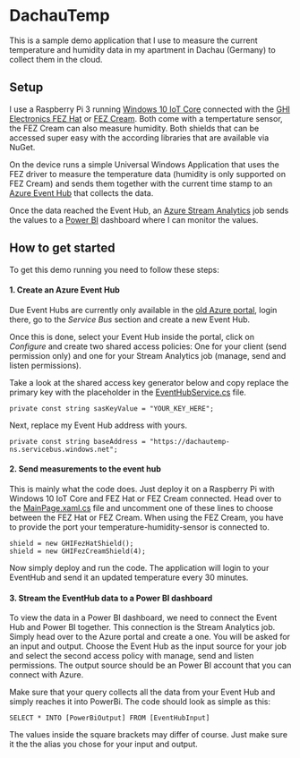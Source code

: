 # DachauTemp
This is a sample demo application that I use to measure the current temperature and humidity data in my apartment in Dachau (Germany) to collect them in the cloud.

## Setup
I use a Raspberry Pi 3 running [Windows 10 IoT Core](https://developer.microsoft.com/en-us/windows/iot) connected with the [GHI Electronics FEZ Hat](https://www.ghielectronics.com/catalog/product/500) or [FEZ Cream](https://www.ghielectronics.com/catalog/product/541). Both come with a tempertature sensor, the FEZ Cream can also measure humidity.  Both shields that can be accessed super easy with the according libraries that are available via NuGet.

On the device runs a simple Universal Windows Application that uses the FEZ driver to measure the temperature data (humidity is only supported on FEZ Cream) and sends them together with the current time stamp to an [Azure Event Hub](https://azure.microsoft.com/services/event-hubs/) that collects the data.

Once the data reached the Event Hub, an [Azure Stream Analytics](https://azure.microsoft.com/services/stream-analytics/) job sends the values to a [Power BI](https://powerbi.microsoft.com) dashboard where I can monitor the values.

## How to get started
To get this demo running you need to follow these steps:

#### 1.  Create an Azure Event Hub
Due Event Hubs are currently only available in the [old Azure portal](https://manage.windowsazure.com), login there, go to the *Service Bus* section and create a new Event Hub.

Once this is done, select your Event Hub inside the portal, click on *Configure* and create two shared access policies: One for your client (send permission only) and one for your Stream Analytics job (manage, send and listen permissions).

Take a look at the shared access key generator below and copy replace the primary key with the placeholder in the [EventHubService.cs](https://github.com/robinmanuelthiel/DachauTemp/blob/master/DachauTemp.Windows/Services/EventHubService.cs#L20) file.
```
private const string sasKeyValue = "YOUR_KEY_HERE";
```
Next, replace my Event Hub address with yours.
```
private const string baseAddress = "https://dachautemp-ns.servicebus.windows.net";
```

#### 2. Send measurements to the event hub
This is mainly what the code does. Just deploy it on a Raspberry Pi with Windows 10 IoT Core and FEZ Hat or FEZ Cream connected. Head over to the [MainPage.xaml.cs](https://github.com/robinmanuelthiel/DachauTemp/blob/master/DachauTemp.Windows/MainPage.xaml.cs#L32#L33) file and uncomment one of these lines to choose between the FEZ Hat or FEZ Cream. When using the FEZ Cream, you have to provide the port your temperature-humidity-sensor is connected to.

```
shield = new GHIFezHatShield();
shield = new GHIFezCreamShield(4);
```
Now simply deploy and run the code. The application will login to your EventHub and send it an updated temperature every 30 minutes.

#### 3. Stream the EventHub data to a Power BI dashboard
To view the data in a Power BI dashboard, we need to connect the Event Hub and Power BI together. This connection is the Stream Analytics job. Simply head over to the Azure portal and create a one. You will be asked for an input and output. Choose the Event Hub as the input source for your job and select the second access policy with manage, send and listen permissions. The output source should be an Power BI account that you can connect with Azure.

Make sure that your query collects all the data from your Event Hub and simply reaches it into PowerBi. The code should look as simple as this:
```
SELECT * INTO [PowerBiOutput] FROM [EventHubInput]
```
The values inside the square brackets may differ of course. Just make sure it the the alias you chose for your input and output.

